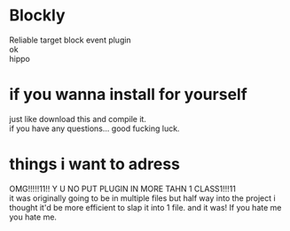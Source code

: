 # Blockly
Reliable target block event plugin <br />
ok <br />
hippo
# if you wanna install for yourself
just like download this and compile it. <br />
if you have any questions... good fucking luck.
# things i want to adress
OMG!!!!!11!! Y U NO PUT PLUGIN IN MORE TAHN 1 CLASS1!!!11 <br />
it was originally going to be in multiple files but half way into the project i thought it'd be more efficient to slap it into 1 file. and it was! If you hate me you hate me.
